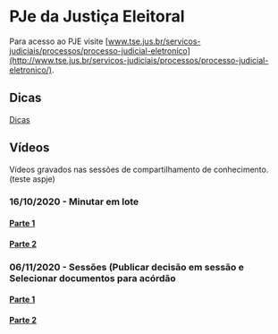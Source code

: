# PJe da Justiça Eleitoral

Para acesso ao PJE visite [www.tse.jus.br/servicos-judiciais/processos/processo-judicial-eletronico](http://www.tse.jus.br/servicos-judiciais/processos/processo-judicial-eletronico/).

## Dicas

[Dicas](https://pjeje.github.io/dicas/dicas/)
    
## Vídeos 

Vídeos gravados nas sessões de compartilhamento de conhecimento. (teste aspje)


### 16/10/2020 - Minutar em lote

#### [Parte 1](https://www.dropbox.com/s/3w96wuamjhisk82/pje1g45965874363115%20on%202020-10-16%2017-34.mp4?dl=0)
#### [Parte 2](https://www.dropbox.com/s/q346i6014b6t5xz/pje1g45965874363115%20on%202020-10-16%2018-17.mp4?dl=0)

### 06/11/2020 - Sessões (Publicar decisão em sessão e Selecionar documentos para acórdão

#### [Parte 1](https://www.dropbox.com/s/q7tm6cbsrr5842u/pje2grauprimeirareuniaoaspje%20on%202020-11-06%2018-04.mp4?dl=0)
#### [Parte 2](https://www.dropbox.com/s/q4pf7j9kym8poux/pje2grauprimeirareuniaoaspje%20on%202020-11-06%2018-26.mp4?dl=0)

